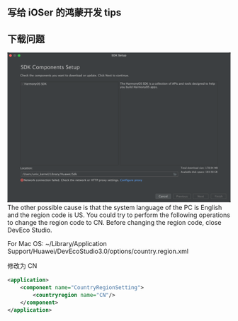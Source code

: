 ## 写给 iOSer 的鸿蒙开发 tips

## 下载问题
![](./../assets/DevEco-Studio-DownloadNetworkErrror.png)
The other possible cause is that the system language of the PC is English and the region code is US. You could try to perform the following operations to change the region code to CN. Before changing the region code, close DevEco Studio.


For Mac OS: ~/Library/Application Support/Huawei/DevEcoStudio3.0/options/country.region.xml

修改为 CN

```xml
<application>
    <component name="CountryRegionSetting">
        <countryregion name="CN"/>
    </component>
</application>
```